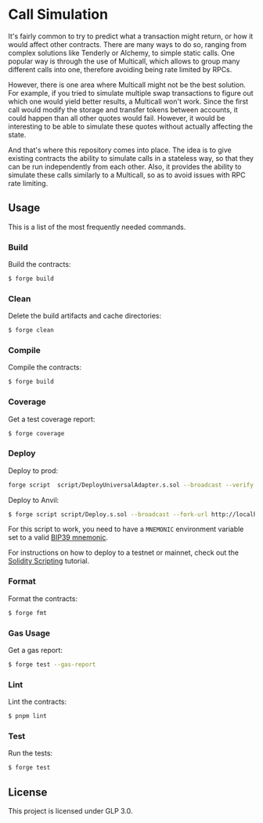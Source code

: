 # Call Simulation

It's fairly common to try to predict what a transaction might return, or how it would affect other contracts. There are
many ways to do so, ranging from complex solutions like Tenderly or Alchemy, to simple static calls. One popular way is
through the use of Multicall, which allows to group many different calls into one, therefore avoiding being rate limited
by RPCs.

However, there is one area where Multicall might not be the best solution. For example, if you tried to simulate
multiple swap transactions to figure out which one would yield better results, a Multicall won't work. Since the first
call would modify the storage and transfer tokens between accounts, it could happen than all other quotes would fail.
However, it would be interesting to be able to simulate these quotes without actually affecting the state.

And that's where this repository comes into place. The idea is to give existing contracts the ability to simulate calls
in a stateless way, so that they can be run independently from each other. Also, it provides the ability to simulate
these calls similarly to a Multicall, so as to avoid issues with RPC rate limiting.

## Usage

This is a list of the most frequently needed commands.

### Build

Build the contracts:

```sh
$ forge build
```

### Clean

Delete the build artifacts and cache directories:

```sh
$ forge clean
```

### Compile

Compile the contracts:

```sh
$ forge build
```

### Coverage

Get a test coverage report:

```sh
$ forge coverage
```

### Deploy

Deploy to prod:

```sh
forge script  script/DeployUniversalAdapter.s.sol --broadcast --verify --rpc-url "YOUR_RPC_URL" --etherscan-api-key "YOUR_API_KEY"
```

Deploy to Anvil:

```sh
$ forge script script/Deploy.s.sol --broadcast --fork-url http://localhost:8545
```

For this script to work, you need to have a `MNEMONIC` environment variable set to a valid
[BIP39 mnemonic](https://iancoleman.io/bip39/).

For instructions on how to deploy to a testnet or mainnet, check out the
[Solidity Scripting](https://book.getfoundry.sh/tutorials/solidity-scripting.html) tutorial.

### Format

Format the contracts:

```sh
$ forge fmt
```

### Gas Usage

Get a gas report:

```sh
$ forge test --gas-report
```

### Lint

Lint the contracts:

```sh
$ pnpm lint
```

### Test

Run the tests:

```sh
$ forge test
```

## License

This project is licensed under GLP 3.0.

